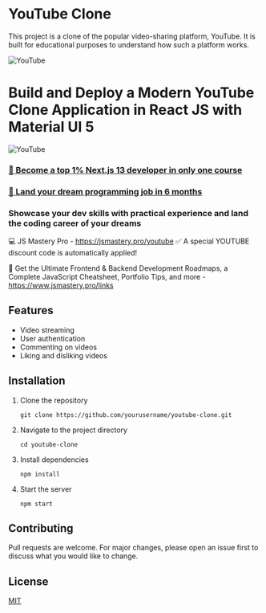 # YouTube Clone

This project is a clone of the popular video-sharing platform, YouTube. It is built for educational purposes to understand how such a platform works.


![YouTube](https://i.ibb.co/4R5RkmW/Thumbnail-5.png)
# Build and Deploy a Modern YouTube Clone Application in React JS with Material UI 5

![YouTube](https://i.ibb.co/4R5RkmW/Thumbnail-5.png)

### [🌟 Become a top 1% Next.js 13 developer in only one course](https://jsmastery.pro/next13)
### [🚀 Land your dream programming job in 6 months](https://jsmastery.pro/masterclass)

### Showcase your dev skills with practical experience and land the coding career of your dreams
💻 JS Mastery Pro - https://jsmastery.pro/youtube
✅ A special YOUTUBE discount code is automatically applied!

📙 Get the Ultimate Frontend & Backend Development Roadmaps, a Complete JavaScript Cheatsheet, Portfolio Tips, and more - https://www.jsmastery.pro/links

## Features

- Video streaming
- User authentication
- Commenting on videos
- Liking and disliking videos




## Installation

1. Clone the repository
    ```
    git clone https://github.com/yourusername/youtube-clone.git
    ```
2. Navigate to the project directory
    ```
    cd youtube-clone
    ```
3. Install dependencies
    ```
    npm install
    ```
4. Start the server
    ```
    npm start
    ```

## Contributing

Pull requests are welcome. For major changes, please open an issue first to discuss what you would like to change.

## License

[MIT](https://choosealicense.com/licenses/mit/)